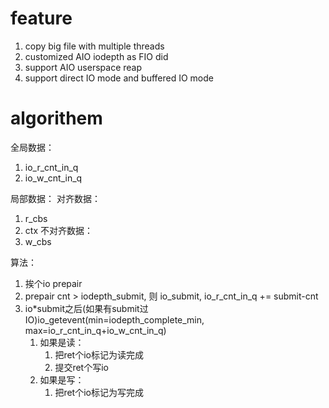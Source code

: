 # feature

1. copy big file with multiple threads
2. customized AIO iodepth as FIO did
3. support AIO userspace reap
4. support direct IO mode and buffered IO mode

# algorithem

全局数据：

1. io_r_cnt_in_q
1. io_w_cnt_in_q

局部数据：
对齐数据：

1. r_cbs
2. ctx
   不对齐数据：
3. w_cbs

算法：

1. 挨个io prepair
1. prepair cnt > iodepth_submit, 则 io_submit, io_r_cnt_in_q += submit-cnt
1. io\*submit之后(如果有submit过IO)io_getevent(min=iodepth_complete_min, max=io_r_cnt_in_q+io_w_cnt_in_q)
   1. 如果是读：
      1. 把ret个io标记为读完成
      1. 提交ret个写io
   2. 如果是写：
      1. 把ret个io标记为写完成
